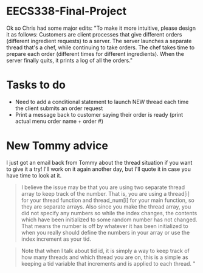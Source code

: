 # EECS338-Final-Project

Ok so Chris had some major edits:
"To make it more intuitive, please design it as follows: Customers are client processes that give different orders (different ingredient
requests) to a server. The server launches a separate thread that's a chef, while continuing to take orders. The chef takes time to
prepare each order (different times for different ingredients). When the server finally quits, it prints a log of all the orders."

# Tasks to do
* Need to add a conditional statement to launch NEW thread each time the client submits 
an order request
* Print a message back to customer saying their order is ready (print actual menu order name + order #)

# New Tommy advice

I just got an email back from Tommy about the thread situation if you want to give it a try! 
I'll work on it again another day, but I'll quote it in case you have time to look at it.

> I believe the issue may be that you are using two separate thread array to keep track of the number. That is, you are using a thread[i] for your thread function and thread_num[i] for your main function, so they are separate arrays. Also since you make the thread array, you did not specify any numbers so while the index changes, the contents which have been initialized to some random number has not changed. That means the number is off by whatever it has been initialized to when you really should define the numbers in your array or use the index increment as your tid.

> Note that when I talk about tid id, it is simply a way to keep track of how many threads and which thread you are on, this is a simple as keeping a tid variable that increments and is applied to each thread. "

 
